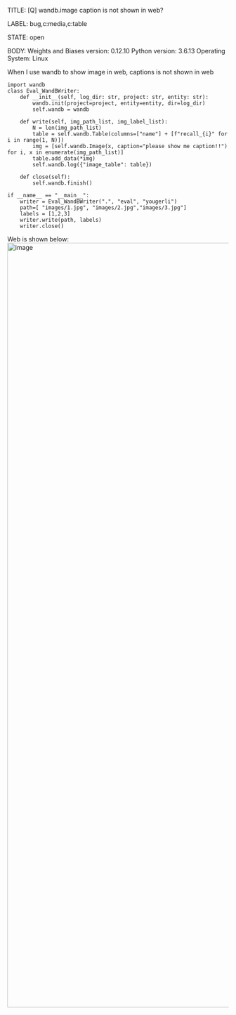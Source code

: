 TITLE:
[Q] wandb.image caption is not shown in web?

LABEL:
bug,c:media,c:table

STATE:
open

BODY:
Weights and Biases version: 0.12.10
Python version: 3.6.13
Operating System: Linux


When I use wandb to show image in web, captions is not shown in web
```
import wandb
class Eval_WandBWriter:
    def __init__(self, log_dir: str, project: str, entity: str):
        wandb.init(project=project, entity=entity, dir=log_dir)
        self.wandb = wandb

    def write(self, img_path_list, img_label_list):
        N = len(img_path_list)
        table = self.wandb.Table(columns=["name"] + [f"recall_{i}" for i in range(1, N)])
        img = [self.wandb.Image(x, caption="please show me caption!!") for i, x in enumerate(img_path_list)]
        table.add_data(*img)
        self.wandb.log({"image_table": table})

    def close(self):
        self.wandb.finish()

if __name__ == "__main__":
    writer = Eval_WandBWriter(".", "eval", "yougerli")
    path=[ "images/1.jpg", "images/2.jpg","images/3.jpg"]
    labels = [1,2,3]
    writer.write(path, labels)
    writer.close()
```


Web is shown below:
<img width="1743" alt="image" src="https://user-images.githubusercontent.com/99822303/155107866-72e79d9d-e22b-4e32-9571-fd78d0639efe.png">


